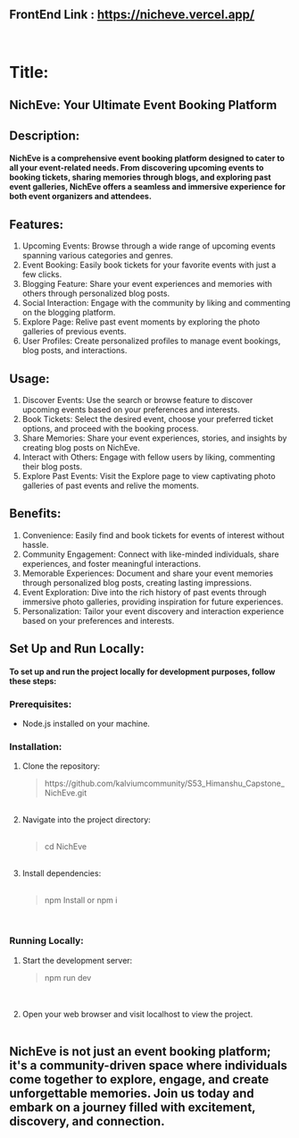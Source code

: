 
## FrontEnd Link : https://nicheve.vercel.app/ 
﻿
# Title:
## NichEve: Your Ultimate Event Booking Platform

## Description:
#### NichEve is a comprehensive event booking platform designed to cater to all your event-related needs. From discovering upcoming events to booking tickets, sharing memories through blogs, and exploring past event galleries, NichEve offers a seamless and immersive experience for both event organizers and attendees.

## Features:

1. Upcoming Events: Browse through a wide range of upcoming events spanning various categories and genres.
2. Event Booking: Easily book tickets for your favorite events with just a few clicks.
3. Blogging Feature: Share your event experiences and memories with others through personalized blog posts.
4. Social Interaction: Engage with the community by liking and commenting on the blogging platform.
5. Explore Page: Relive past event moments by exploring the photo galleries of previous events.
6. User Profiles: Create personalized profiles to manage event bookings, blog posts, and interactions.

## Usage:

1. Discover Events: Use the search or browse feature to discover upcoming events based on your preferences and interests.
2. Book Tickets: Select the desired event, choose your preferred ticket options, and proceed with the booking process.
3. Share Memories: Share your event experiences, stories, and insights by creating blog posts on NichEve.
4. Interact with Others: Engage with fellow users by liking, commenting their blog posts.
5. Explore Past Events: Visit the Explore page to view captivating photo galleries of past events and relive the moments.

## Benefits:

1. Convenience: Easily find and book tickets for events of interest without hassle.
2. Community Engagement: Connect with like-minded individuals, share experiences, and foster meaningful interactions.
3. Memorable Experiences: Document and share your event memories through personalized blog posts, creating lasting impressions.
4. Event Exploration: Dive into the rich history of past events through immersive photo galleries, providing inspiration for future experiences.
5. Personalization: Tailor your event discovery and interaction experience based on your preferences and interests.

## Set Up and Run Locally:
#### To set up and run the project locally for development purposes, follow these steps:
### Prerequisites:
- Node.js installed on your machine.
### Installation:
1. Clone the repository:
    <blockquote> https://github.com/kalviumcommunity/S53_Himanshu_Capstone_NichEve.git </blockquote></br>
2. Navigate into the project directory:</br></br>
    <blockquote> cd NichEve </blockquote></br>
3. Install dependencies:</br></br>
    <blockquote> npm Install or npm i </blockquote></br>
  
### Running Locally:
1. Start the development server:</br>
    <blockquote> npm run dev </blockquote></br></br>
2. Open your web browser and visit localhost to view the project. </br></br>

## NichEve is not just an event booking platform; it's a community-driven space where individuals come together to explore, engage, and create unforgettable memories. Join us today and embark on a journey filled with excitement, discovery, and connection.
